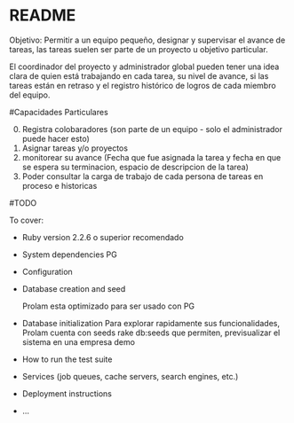 # README
Objetivo: Permitir a un equipo pequeño, designar y supervisar el avance de tareas, las tareas suelen ser parte de un proyecto u objetivo particular.

El coordinador del proyecto y administrador global pueden tener una idea clara de quien está trabajando en cada tarea, su nivel de avance, si las tareas están en retraso y el registro histórico de logros de cada miembro del equipo.


#Capacidades Particulares

0) Registra colobaradores (son parte de un equipo - solo el administrador puede hacer esto)
1) Asignar tareas y/o proyectos
2) monitorear su avance (Fecha que fue asignada la tarea y fecha en que se espera su terminacion, espacio de descripcion de la tarea)
3) Poder consultar la carga de trabajo de cada persona de tareas en proceso e historicas


#TODO



To cover:

* Ruby version
  2.2.6 o superior recomendado

* System dependencies
  PG

* Configuration

* Database creation and seed

  Prolam esta optimizado para ser usado con PG

* Database initialization
  Para explorar rapidamente sus funcionalidades, Prolam cuenta con seeds rake db:seeds que permiten, previsualizar el sistema en una empresa demo

* How to run the test suite

* Services (job queues, cache servers, search engines, etc.)

* Deployment instructions

* ...
